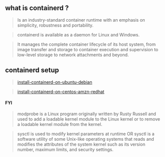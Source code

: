 ## what is containerd ? 

> Is an industry-standard container runtime with an emphasis on simplicity, robustness and portability.

> containerd is available as a daemon for Linux and Windows. 

> It manages the complete container lifecycle of its host system, from image transfer and storage to container execution and supervision to low-level storage to network attachments and beyond.

## containerd setup  

> [install-containerd-on-ubuntu-debian](https://github.com/lerndevops/educka/blob/master/0-containerd/install-containerd-on-ubuntu-debian.md)

> [install-containerd-on-centos-amzn-redhat](https://github.com/lerndevops/educka/blob/master/0-containerd/install-containerd-on-centos-amzn-redhat.md)

#### FYI

> modprobe is a Linux program originally written by Rusty Russell and used to add a loadable kernel module to the Linux kernel or to remove a loadable kernel module from the kernel.

> sysctl is used to modify kernel parameters at runtime OR sysctl is a software utility of some Unix-like operating systems that reads and modifies the attributes of the system kernel such as its version number, maximum limits, and security settings. 

